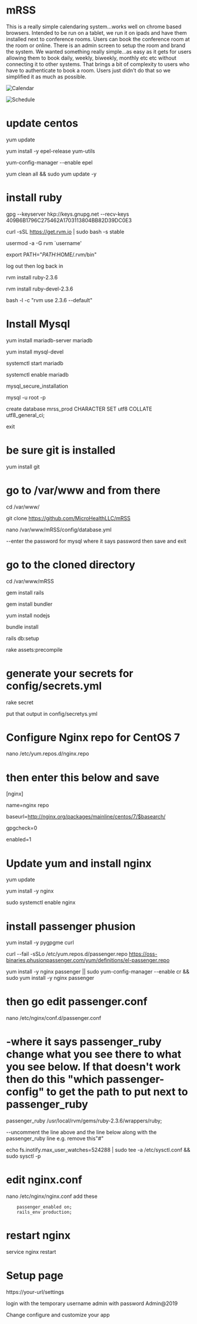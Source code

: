 # mRSS  
This is a really simple calendaring system...works well on chrome based browsers.  Intended to be run on a tablet, we run it on ipads and have them installed next to conference rooms.  Users can book the conference room at the room or online.  There is an admin screen to setup the room and brand the system.  We wanted something really simple...as easy as it gets for users allowing them to book daily, weekly, biweekly, monthly etc etc without connecting it to other systems.  That brings a bit of complexity to users who have to authenticate to book a room.  Users just didn't do that so we simplified it as much as possible.

![Calendar](calendar.png)


![Schedule](schedule.png)

# update centos

yum update

yum install -y epel-release yum-utils

yum-config-manager --enable epel

yum clean all && sudo yum update -y

# install ruby

gpg --keyserver hkp://keys.gnupg.net --recv-keys 409B6B1796C275462A1703113804BB82D39DC0E3

curl -sSL https://get.rvm.io | sudo bash -s stable

usermod -a -G rvm `username'

export PATH="$PATH:$HOME/.rvm/bin"

log out then log back in

rvm install ruby-2.3.6

rvm install ruby-devel-2.3.6

bash -l -c "rvm use 2.3.6 --default"

# Install Mysql
yum install mariadb-server mariadb

yum install mysql-devel

systemctl start mariadb

systemctl enable mariadb

mysql_secure_installation

mysql -u root -p

create database mrss_prod CHARACTER SET utf8 COLLATE utf8_general_ci;

exit

# be sure git is installed
yum install git

# go to /var/www and from there 
cd /var/www/

git clone https://github.com/MicroHealthLLC/mRSS

nano /var/www/mRSS/config/database.yml

--enter the password for mysql where it says password then save and exit

# go to the cloned directory 
cd /var/www/mRSS 

gem install rails

gem install bundler

yum install nodejs

bundle install

rails db:setup 

rake assets:precompile

# generate your secrets for config/secrets.yml

rake secret

put that output in config/secretys.yml

# Configure Nginx repo for CentOS 7

nano /etc/yum.repos.d/nginx.repo

# then enter this below and save

[nginx]

name=nginx repo

baseurl=http://nginx.org/packages/mainline/centos/7/$basearch/

gpgcheck=0

enabled=1

# Update yum and install nginx
yum update

yum install -y nginx

sudo systemctl enable nginx

# install passenger phusion

yum install -y pygpgme curl

curl --fail -sSLo /etc/yum.repos.d/passenger.repo https://oss-binaries.phusionpassenger.com/yum/definitions/el-passenger.repo

yum install -y nginx passenger || sudo yum-config-manager --enable cr && sudo yum install -y nginx passenger

# then go edit passenger.conf
nano /etc/nginx/conf.d/passenger.conf

# -where it says passenger_ruby change what you see there to what you see below.  If that doesn't work then do this "which passenger-config" to get the path to put next to passenger_ruby

passenger_ruby /usr/local/rvm/gems/ruby-2.3.6/wrappers/ruby;

--uncomment the line above and the line below along with the passenger_ruby line e.g. remove this"#"

echo fs.inotify.max_user_watches=524288 | sudo tee -a /etc/sysctl.conf && sudo sysctl -p

# edit nginx.conf
nano /etc/nginx/nginx.conf
add these

        passenger_enabled on;
        rails_env production;


# restart nginx
service nginx restart


# Setup page
https://your-url/settings

login with the temporary username admin with password Admin@2019

Change configure and customize your app

